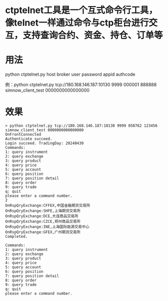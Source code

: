 # ctptelnet工具是一个互式命令行工具，像telnet一样通过命令与ctp柜台进行交互，支持查询合约、资金、持仓、订单等

# 用法
python ctptelnet.py host broker user password appid authcode

例：python ctptelnet.py tcp://180.168.146.187:10130 9999 000001 888888 simnow_client_test 0000000000000000

# 效果
```commandline
> python ctptelnet.py tcp://180.168.146.187:10130 9999 058762 123456 simnow_client_test 0000000000000000
OnFrontConnected
Authenticate succeed.
Login succeed. TradingDay: 20240430
Commands:
1: query instrument
2: query exchange
3: query product
4: query price
5: query account
6: query position
7: query position detail
8: query order
9: query trade
q: quit
please enter a command number.
2
OnRspQryExchange:CFFEX,中国金融期货交易所
OnRspQryExchange:SHFE,上海期货交易所
OnRspQryExchange:DCE,大连商品交易所
OnRspQryExchange:CZCE,郑州商品交易所
OnRspQryExchange:INE,上海国际能源交易中心
OnRspQryExchange:GFEX,广州期货交易所
Completed.

Commands:
1: query instrument
2: query exchange
3: query product
4: query price
5: query account
6: query position
7: query position detail
8: query order
9: query trade
q: quit
please enter a command number.
```